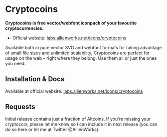 Cryptocoins
===========

**Cryptocoins is free vector/webfont iconpack of your favourite cryptocurrencies.**

* Official website: [labs.allienworks.net/icons/cryptocoins](http://labs.allienworks.net/icons/cryptocoins)


Available both in pure vector SVG and webfont formats for taking advantage of small file sizes and unlimited scalability, Cryptocoins are perfect for usage on the web – right where they belong. Use them all or just the ones you need.


Installation & Docs
-------------------

Available at official website: [labs.allienworks.net/icons/cryptocoins](http://labs.allienworks.net/icons/cryptocoins)


Requests
--------

Initial release contains just a fraction of Altcoins. If you're missing your cryptocoin, please let me know so I can include it in next release (you can do so here or hit me at Twitter @AllienWorks).